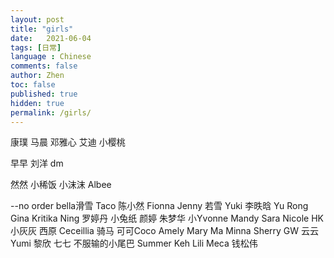```yaml
---
layout: post
title: "girls"
date:   2021-06-04
tags: [日常]
language : Chinese
comments: false
author: Zhen
toc: false
published: true
hidden: true
permalink: /girls/
---
```


康璞
马晨
邓雅心
艾迪
小樱桃

早早
刘洋
dm

然然
小稀饭
小沫沫
Albee

--no order
bella滑雪
Taco
陈小然
Fionna
Jenny
若雪
Yuki
李昳晗
Yu Rong
Gina
Kritika
Ning
罗婷丹
小兔纸
颜婷
朱梦华
小Yvonne
Mandy
Sara
Nicole HK
小灰灰
西原
Ceceillia 骑马
可可Coco
Amely
Mary Ma
Minna
Sherry
GW
云云
Yumi
黎欣
七七 不服输的小尾巴 
Summer Keh
Lili
Meca
钱松伟

<!--stackedit_data:
eyJoaXN0b3J5IjpbMzI2MDEyNDQ1LC02MDIyMTc5NiwxMjI2NT
MzMTc0LC04MzU5Njk1OTcsLTcyMDQwMjEwMyw5MzA3NDIzNSwx
NjcwMjgzOTk0LDQxOTg0NTM0LC01OTI5NzM0ODUsLTEwMTU1Mz
k1NjYsLTEwMjA1NDgyMzVdfQ==
-->